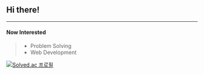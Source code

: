 ## Hi there!
--------------------------
#### Now Interested
> * Problem Solving
> * Web Development
> 
[![Solved.ac 프로필](http://mazassumnida.wtf/api/v2/generate_badge?boj=mo0nlight0)](https://solved.ac/mo0nlight0)
